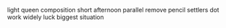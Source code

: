 light queen composition short afternoon parallel remove pencil settlers dot work widely luck biggest situation